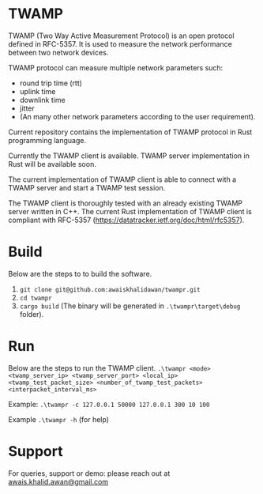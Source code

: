 # TWAMP
TWAMP (Two Way Active Measurement Protocol) is an open protocol defined in RFC-5357. It is used to measure the network performance between two network devices.

TWAMP protocol can measure multiple network parameters such: 
- round trip time (rtt)
- uplink time
- downlink time
- jitter
- (An many other network parameters according to the user requirement). 

Current repository contains the implementation of TWAMP protocol in Rust programming language.

Currently the TWAMP client is available. TWAMP server implementation in Rust will be available soon.

The current implementation of TWAMP client is able to connect with a TWAMP server and start a TWAMP test session.

The TWAMP client is thoroughly tested with an already existing TWAMP server written in C++. The current Rust implementation of TWAMP client is compliant with RFC-5357 (https://datatracker.ietf.org/doc/html/rfc5357).

# Build
Below are the steps to to build the software.

1. `git clone git@github.com:awaiskhalidawan/twampr.git`
2. `cd twampr`
3. `cargo build`
(The binary will be generated in `.\twampr\target\debug` folder).

# Run
Below are the steps to run the TWAMP client.
`.\twampr <mode> <twamp_server_ip> <twamp_server_port> <local_ip> <twamp_test_packet_size> <number_of_twamp_test_packets> <interpacket_interval_ms>`

Example: `.\twampr -c 127.0.0.1 50000 127.0.0.1 300 10 100`

Example `.\twampr -h` (for help)

# Support
For queries, support or demo: please reach out at awais.khalid.awan@gmail.com


